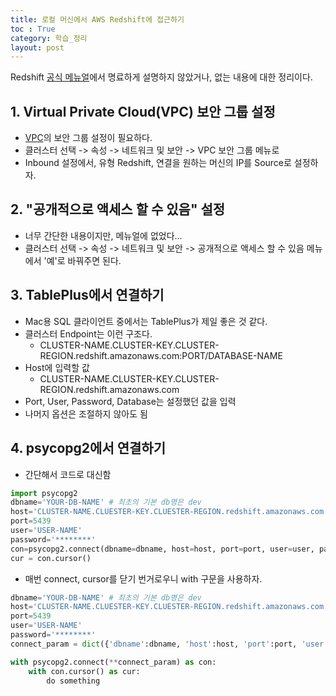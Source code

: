 ```yaml
---
title: 로컬 머신에서 AWS Redshift에 접근하기
toc : True
category: 학습_정리
layout: post
---
```


Redshift [공식 메뉴얼](https://docs.aws.amazon.com/ko_kr/redshift/index.html)에서 명료하게 설명하지 않았거나, 없는 내용에 대한 정리이다.

## 1. Virtual Private Cloud(VPC) 보안 그룹 설정
* [VPC](https://docs.aws.amazon.com/ko_kr/vpc/latest/userguide/what-is-amazon-vpc.html)의 보안 그룹 설정이 필요하다.
* 클러스터 선택 -> 속성 -> 네트워크 및 보안 -> VPC 보안 그룹 메뉴로
* Inbound 설정에서, 유형 Redshift, 연결을 원하는 머신의 IP를 Source로 설정하자.

## 2. "공개적으로 액세스 할 수 있음" 설정
* 너무 간단한 내용이지만, 메뉴얼에 없었다...
* 클러스터 선택 -> 속성 -> 네트워크 및 보안 -> 공개적으로 액세스 할 수 있음 메뉴에서 '예'로 바꿔주면 된다.

## 3. TablePlus에서 연결하기
* Mac용 SQL 클라이언트 중에서는 TablePlus가 제일 좋은 것 같다.
* 클러스터 Endpoint는 이런 구조다.
    * CLUSTER-NAME.CLUSTER-KEY.CLUSTER-REGION.redshift.amazonaws.com:PORT/DATABASE-NAME
* Host에 입력할 값
    * CLUSTER-NAME.CLUSTER-KEY.CLUSTER-REGION.redshift.amazonaws.com
* Port, User, Password, Database는 설정했던 값을 입력
* 나머지 옵션은 조절하지 않아도 됨

## 4. psycopg2에서 연결하기
* 간단해서 코드로 대신함
```Python
import psycopg2
dbname='YOUR-DB-NAME' # 최초의 기본 db명은 dev
host='CLUSTER-NAME.CLUESTER-KEY.CLUESTER-REGION.redshift.amazonaws.com'
port=5439
user='USER-NAME'
password='********'
con=psycopg2.connect(dbname=dbname, host=host, port=port, user=user, password=password)
cur = con.cursor()
```

* 매번 connect, cursor를 닫기 번거로우니 with 구문을 사용하자.

```Python
dbname='YOUR-DB-NAME' # 최초의 기본 db명은 dev
host='CLUSTER-NAME.CLUESTER-KEY.CLUESTER-REGION.redshift.amazonaws.com'
port=5439
user='USER-NAME'
password='********'
connect_param = dict({'dbname':dbname, 'host':host, 'port':port, 'user':user, 'password':password})

with psycopg2.connect(**connect_param) as con:
    with con.cursor() as cur:
        do something
```